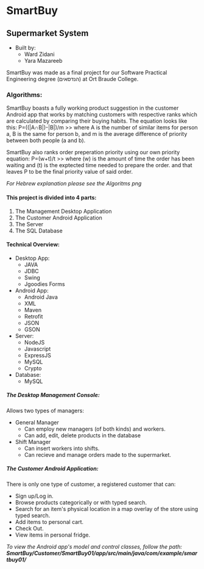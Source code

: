 # SmartBuy
## Supermarket System

- Built by: 
  - Ward Zidani
  - Yara Mazareeb

SmartBuy was made as a final project for our Software Practical Engineering degree (הנדסאים) at Ort Braude College.

### Algorithms:
SmartBuy boasts a fully working product suggestion in the customer Android app that works by matching customers with respective ranks which are calculated by comparing their buying habits. The equation looks like this: P=((|A∩B|)-|B|)/m >> where A is the number of similar items for person a, B is the same for person b, and m is the average difference of priority between both people (a and b).

SmartBuy also ranks order preperation priority using our own priority equation: P=(w+t)/t >> where (w) is the amount of time the order has been waiting and (t) is the exptected time needed to prepare the order. and that leaves P to be the final priority value of said order.

*For Hebrew explanation please see the Algoritms png*

#### This project is divided into 4 parts:
1. The Management Desktop Application
2. The Customer Android Application
3. The Server
4. The SQL Database

#### Technical Overview:
- Desktop App:
  - JAVA
  - JDBC
  - Swing
  - Jgoodies Forms
- Android App:
  - Android Java
  - XML
  - Maven
  - Retrofit
  - JSON
  - GSON
- Server:
  - NodeJS
  - Javascript
  - ExpressJS
  - MySQL
  - Crypto
- Database:
  - MySQL

##### The Desktop Management Console:

Allows two types of managers:
  - General Manager
    - Can employ new managers (of both kinds) and workers.
    - Can add, edit, delete products in the database
  - Shift Manager
    - Can insert workers into shifts.
    - Can recieve and manage orders made to the supermarket.

##### The Customer Android Application:

There is only one type of customer, a registered customer that can:
- Sign up/Log in.
- Browse products categorically or with typed search.
- Search for an item's physical location in a map overlay of the store using typed search.
- Add items to personal cart.
- Check Out.
- View items in personal fridge.

*To view the Android app's model and control classes, follow the path:*
***SmartBuy/Customer/SmartBuy01/app/src/main/java/com/example/smartbuy01/***
    
